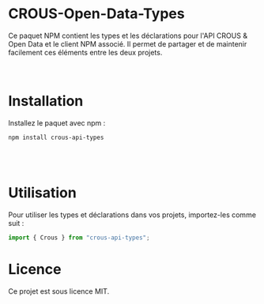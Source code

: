# CROUS-Open-Data-Types

Ce paquet NPM contient les types et les déclarations pour l'API CROUS & Open Data et le client NPM associé. Il permet de partager et de maintenir facilement ces éléments entre les deux projets.
&nbsp;
\
&nbsp;
\
&nbsp;

# Installation

Installez le paquet avec npm :

```sh
npm install crous-api-types
```

&nbsp;
\
&nbsp;

# Utilisation

Pour utiliser les types et déclarations dans vos projets, importez-les comme suit :

```ts
import { Crous } from "crous-api-types";
```

# Licence

Ce projet est sous licence MIT.
